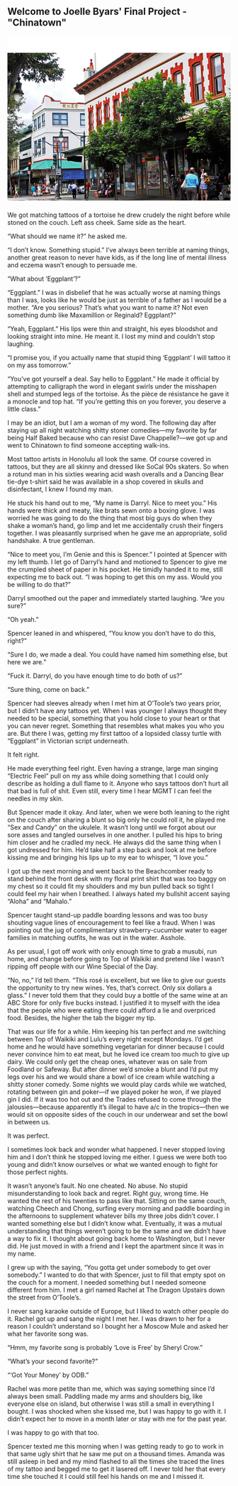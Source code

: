 ## Welcome to Joelle Byars' Final Project - "Chinatown"

![Honolulu Chinatown: SHADE-Projects](chinatown.jpg)

<p>We got matching tattoos of a tortoise he drew crudely the night before while stoned on the couch. Left ass cheek. Same side as the heart.</p>
<p>“What should we name it?” he asked me.</p>
<p>“I don’t know. Something stupid.” I’ve always been terrible at naming things, another great reason to never have kids, as if the long line of mental illness and eczema wasn’t enough to persuade me.</p>
<p>“What about ‘Eggplant’?”</p>
<p>“Eggplant.” I was in disbelief that he was actually worse at naming things than I was, looks like he would be just as terrible of a father as I would be a mother. “Are you serious? That’s what you want to name it? Not even something dumb like Maxamillion or Reginald? Eggplant?”</p>
<p>“Yeah, Eggplant.” His lips were thin and straight, his eyes bloodshot and looking straight into mine. He meant it. I lost my mind and couldn’t stop laughing.</p>
<p>“I promise you, if you actually name that stupid thing ‘Eggplant’ I will tattoo it on my ass tomorrow.”</p>
<p>“You’ve got yourself a deal. Say hello to Eggplant.” He made it official by attempting to calligraph the word in elegant swirls under the misshapen shell and stumped legs of the tortoise. As the pièce de résistance he gave it a monocle and top hat. “If you’re getting this on you forever, you deserve a little class.”</p>
<p>I may be an idiot, but I am a woman of my word. The following day after staying up all night watching shitty stoner comedies—my favorite by far being Half Baked because who can resist Dave Chappelle?—we got up and went to Chinatown to find someone accepting walk-ins. </p>
<p>Most tattoo artists in Honolulu all look the same. Of course covered in tattoos, but they are all skinny and dressed like SoCal 90s skaters. So when a rotund man in his sixties wearing acid wash overalls and a Dancing Bear tie-dye t-shirt said he was available in a shop covered in skulls and disinfectant, I knew I found my man.</p>
<p>He stuck his hand out to me, “My name is Darryl. Nice to meet you.” His hands were thick and meaty, like brats sewn onto a boxing glove. I was worried he was going to do the thing that most big guys do when they shake a woman’s hand, go limp and let me accidentally crush their fingers together. I was pleasantly surprised when he gave me an appropriate, solid handshake. A true gentleman.</p>
<p>“Nice to meet you, I’m Genie and this is Spencer.” I pointed at Spencer with my left thumb. I let go of Darryl’s hand and motioned to Spencer to give me the crumpled sheet of paper in his pocket. He timidly handed it to me, still expecting me to back out. “I was hoping to get this on my ass. Would you be willing to do that?”</p>
<p>Darryl smoothed out the paper and immediately started laughing. “Are you sure?”</p>
<p>“Oh yeah.”</p>
<p>Spencer leaned in and whispered, “You know you don’t have to do this, right?”</p>
<p>“Sure I do, we made a deal. You could have named him something else, but here we are.”</p>
<p>“Fuck it. Darryl, do you have enough time to do both of us?”</p>
<p>“Sure thing, come on back.”</p>
<p>Spencer had sleeves already when I met him at O’Toole’s two years prior, but I didn’t have any tattoos yet. When I was younger I always thought they needed to be special, something that you hold close to your heart or that you can never regret. Something that resembles what makes you who you are. But there I was, getting my first tattoo of a lopsided classy turtle with “Eggplant” in Victorian script underneath. </p>
<p>It felt right.</p>
<p>He made everything feel right. Even having a strange, large man singing “Electric Feel” pull on my ass while doing something that I could only describe as holding a dull flame to it. Anyone who says tattoos don’t hurt all that bad is full of shit. Even still, every time I hear MGMT I can feel the needles in my skin.</p>
<p>But Spencer made it okay. And later, when we were both leaning to the right on the couch after sharing a blunt so big only he could roll it, he played me “Sex and Candy” on the ukulele. It wasn’t long until we forgot about our sore asses and tangled ourselves in one another. I pulled his hips to bring him closer and he cradled my neck. He always did the same thing when I got undressed for him. He’d take half a step back and look at me before kissing me and bringing his lips up to my ear to whisper, “I love you.”</p>
<p>I got up the next morning and went back to the Beachcomber ready to stand behind the front desk with my floral print shirt that was too baggy on my chest so it could fit my shoulders and my bun pulled back so tight I could feel my hair when I breathed. I always hated my bullshit accent saying “Aloha” and “Mahalo.”</p>
<p>Spencer taught stand-up paddle boarding lessons and was too busy shouting vague lines of encouragement to feel like a fraud. When I was pointing out the jug of complimentary strawberry-cucumber water to eager families in matching outfits, he was out in the water. Asshole. </p>
<p>As per usual, I got off work with only enough time to grab a musubi, run home, and change before going to Top of Waikiki and pretend like I wasn’t ripping off people with our Wine Special of the Day. </p>
<p>“No, no,” I’d tell them. “This rosé is excellent, but we like to give our guests the opportunity to try new wines. Yes, that’s correct. Only six dollars a glass.” I never told them that they could buy a bottle of the same wine at an ABC Store for only five bucks instead. I justified it to myself with the idea that the people who were eating there could afford a lie and overpriced food. Besides, the higher the tab the bigger my tip.</p>
<p>That was our life for a while. Him keeping his tan perfect and me switching between Top of Waikiki and Lulu’s every night except Mondays. I’d get home and he would have something vegetarian for dinner because I could never convince him to eat meat, but he loved ice cream too much to give up dairy. We could only get the cheap ones, whatever was on sale from Foodland or Safeway. But after dinner we’d smoke a blunt and I’d put my legs over his and we would share a bowl of ice cream while watching a shitty stoner comedy. Some nights we would play cards while we watched, rotating between gin and poker—if we played poker he won, if we played gin I did. If it was too hot out and the Trades refused to come through the jalousies—because apparently it’s illegal to have a/c in the tropics—then we would sit on opposite sides of the couch in our underwear and set the bowl in between us.</p>
<p>It was perfect.</p>
<p>I sometimes look back and wonder what happened. I never stopped loving him and I don’t think he stopped loving me either. I guess we were both too young and didn’t know ourselves or what we wanted enough to fight for those perfect nights.</p>
<p>It wasn’t anyone’s fault. No one cheated. No abuse. No stupid misunderstanding to look back and regret. Right guy, wrong time. He wanted the rest of his twenties to pass like that. Sitting on the same couch, watching Cheech and Chong, surfing every morning and paddle boarding in the afternoons to supplement whatever bills my three jobs didn’t cover. I wanted something else but I didn’t know what. Eventually, it was a mutual understanding that things weren’t going to be the same and we didn’t have a way to fix it. I thought about going back home to Washington, but I never did. He just moved in with a friend and I kept the apartment since it was in my name.</p>
<p>I grew up with the saying, “You gotta get under somebody to get over somebody.” I wanted to do that with Spencer, just to fill that empty spot on the couch for a moment. I needed something but I needed someone different from him. I met a girl named Rachel at The Dragon Upstairs down the street from O’Toole’s.</p>
<p>I never sang karaoke outside of Europe, but I liked to watch other people do it. Rachel got up and sang the night I met her. I was drawn to her for a reason I couldn’t understand so I bought her a Moscow Mule and asked her what her favorite song was.</p>
<p>“Hmm, my favorite song is probably ‘Love is Free’ by Sheryl Crow.”</p>
<p>“What’s your second favorite?”</p>
<p>“‘Got Your Money’ by ODB.”</p>
<p>Rachel was more petite than me, which was saying something since I’d always been small. Paddling made my arms and shoulders big, like everyone else on island, but otherwise I was still a small in everything I bought. I was shocked when she kissed me, but I was happy to go with it. I didn’t expect her to move in a month later or stay with me for the past year.</p>
<p>I was happy to go with that too.</p>
<p>Spencer texted me this morning when I was getting ready to go to work in that same ugly shirt that he saw me put on a thousand times. Amanda was still asleep in bed and my mind flashed to all the times she traced the lines of my tattoo and begged me to get it lasered off. I never told her that every time she touched it I could still feel his hands on me and I missed it.</p>
